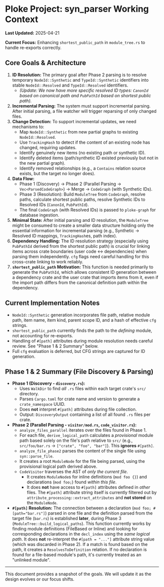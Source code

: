 # Ploke Project: syn_parser Working Context

**Last Updated:** 2025-04-21

**Current Focus:** Enhancing `shortest_public_path` in `module_tree.rs` to handle re-exports correctly.

## Core Goals & Architecture

1.  **ID Resolution:** The primary goal after Phase 2 parsing is to resolve temporary `NodeId::Synthetic` and `TypeId::Synthetic` identifiers into stable `NodeId::Resolved` and `TypeId::Resolved` identifiers.
    *   *(Update: We now have more specific resolved ID types: `CanonId` based on canonical path and `PubPathId` based on shortest public path).*
2.  **Incremental Parsing:** The system must support incremental parsing. After initial parsing, a file watcher will trigger reparsing of only changed files.
3.  **Change Detection:** To support incremental updates, we need mechanisms to:
    *   Map `NodeId::Synthetic` from new partial graphs to existing `NodeId::Resolved`.
    *   Use `TrackingHash` to detect if the content of an existing node has changed, requiring updates.
    *   Identify genuinely new items (no existing path or synthetic ID).
    *   Identify deleted items (path/synthetic ID existed previously but not in the new partial graph).
    *   Identify removed relationships (e.g., a `Contains` relation source exists, but the target no longer does).
4.  **Data Flow:**
    *   Phase 1 (Discovery) -> Phase 2 (Parallel Parsing -> `Vec<ParsedCodeGraph>`) -> Merge -> `CodeGraph` (with Synthetic IDs).
    *   Phase 3 (Resolution): Build `ModuleTree` from `CodeGraph`, resolve paths, calculate shortest public paths, resolve Synthetic IDs to Resolved IDs (`CanonId`, `PubPathId`).
    *   The final `CodeGraph` (with Resolved IDs) is passed to `ploke-graph` for database ingestion.
5.  **Minimal State:** After initial parsing and ID resolution, the `ModuleTree` might be consumed to create a smaller data structure holding only the essential information for incremental parsing (e.g., Synthetic -> Resolved ID mappings, `TrackingHash`es, path index).
6.  **Dependency Handling:** The ID resolution strategy (especially using `PubPathId` derived from the shortest public path) is crucial for linking items across crate boundaries (user code <-> dependencies) when parsing them independently. `cfg` flags need careful handling for this cross-crate linking to work reliably.
7.  **`shortest_public_path` Motivation:** This function is needed primarily to generate the `PubPathId`, which allows consistent ID generation between a dependency crate and the user crate that imports items from it, even if the import path differs from the canonical definition path within the dependency.

## Current Implementation Notes

*   `NodeId::Synthetic` generation incorporates file path, relative module path, item name, item kind, parent scope ID, and a hash of effective `cfg` strings.
*   `shortest_public_path` currently finds the path to the *defining* module, not accounting for re-exports.
*   Handling of `#[path]` attributes during module resolution needs careful review. See "Phase 1 & 2 Summary" below.
*   Full `cfg` evaluation is deferred, but CFG strings are captured for ID generation.

## Phase 1 & 2 Summary (File Discovery & Parsing)

*   **Phase 1 (Discovery - `discovery.rs`):**
    *   Uses `WalkDir` to find *all* `.rs` files within each target crate's `src/` directory.
    *   Parses `Cargo.toml` for crate name and version to generate a `crate_namespace` UUID.
    *   Does **not** interpret `#[path]` attributes during file collection.
    *   Output: `DiscoveryOutput` containing a list of all found `.rs` files per crate.
*   **Phase 2 (Parallel Parsing - `visitor/mod.rs`, `code_visitor.rs`):**
    *   `analyze_files_parallel` iterates over the files found in Phase 1.
    *   For each file, `derive_logical_path` calculates a *provisional* module path based solely on the file's path relative to `src/` (e.g., `src/foo/bar.rs` -> `["crate", "foo", "bar"]`). This **ignores** `#[path]`.
    *   `analyze_file_phase2` parses the content of the single file using `syn::parse_file`.
    *   It creates a root `ModuleNode` for the file being parsed, using the provisional logical path derived above.
    *   `CodeVisitor` traverses the AST of *only the current file*.
        *   It creates `ModuleNode`s for inline definitions (`mod foo {}`) and declarations (`mod foo;`) found *within this file*.
        *   It does **not** have access to `#[path]` attributes defined in *other* files. The `#[path]` attribute string itself is currently filtered out by `attribute_processing::extract_attributes` and **not stored** on the `ModuleNode`.
*   **`#[path]` Resolution:** The connection between a declaration (`mod foo; #[path="bar.rs"]`) parsed in one file and the definition parsed from the target file (`bar.rs`) is established **later**, during Phase 3 (`ModuleTree::build_logical_paths`). This function currently works by finding module definitions (FileBased or Inline) and looking for corresponding declarations in the `decl_index` using the *same logical path*. It does **not** re-interpret the `#[path = "..."]` attribute string value (which was discarded in Phase 2). If a match is found based on the path, it creates a `ResolvesToDefinition` relation. If no declaration is found for a file-based module's path, it's currently treated as an "unlinked module".

---

This document provides a snapshot of the goals. We will update it as the design evolves or our focus shifts.
